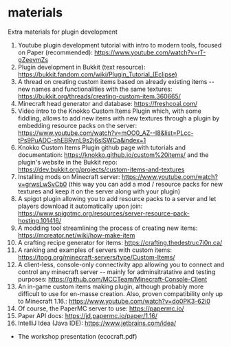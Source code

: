 # materials
Extra materials for plugin development

1. Youtube plugin development tutorial with intro to modern tools, focused on Paper (recommended): https://www.youtube.com/watch?v=rT-gZeevmZs
2. Plugin development in Bukkit (text resource): https://bukkit.fandom.com/wiki/Plugin_Tutorial_(Eclipse)
3. A thread on creating custom items based on already existing items -- new names and functionalities with the same textures: https://bukkit.org/threads/creating-custom-item.360665/
4. Minecraft head generator and database: https://freshcoal.com/
5. Video intro to the Knokko Custom Items Plugin which, with some fiddling, allows to add new items with new textures through a plugin by embedding resource packs on the server: https://www.youtube.com/watch?v=mOO0_AZ--I8&list=PLcc-tPs9PuADC-shEBRynL9s2j6slSWCa&index=1
6. Knokko Custom Items Plugin github page with tutorials and documentation: https://knokko.github.io/custom%20items/ and the plugin's website in the Bukkit repo: https://dev.bukkit.org/projects/custom-items-and-textures
7. Installing mods on Minecraft server: https://www.youtube.com/watch?v=grwsLwSvCb0 (this way you can add a mod / resource packs for new textures and keep it on the server along with your plugin)
8. A spigot plugin allowing you to add resource packs to a server and let players download it automatically upon join: https://www.spigotmc.org/resources/server-resource-pack-hosting.101416/
9. A modding tool streamlining the process of creating new items: https://mcreator.net/wiki/how-make-item
10. A crafting recipe generator for items: https://crafting.thedestruc7i0n.ca/
11. A ranking and examples of servers with custom items: https://topg.org/minecraft-servers/type/Custom-Items/
12. A client-less, console-only connectivity app allowing you to connect and control any minecraft server -- mainly for adminsitratative and testing purposes: https://github.com/MCCTeam/Minecraft-Console-Client
13. An in-game custom items making plugin, although probably more difficult to use for en-masse creation. Also, proven compatibility only up to Minecraft 1.16.: https://www.youtube.com/watch?v=do0PK3-62i0
14. Of course, the PaperMC server to use: https://papermc.io/
15. Paper API docs: https://jd.papermc.io/paper/1.16/
16. IntelliJ Idea (Java IDE): https://www.jetbrains.com/idea/

+ The workshop presentation (ecocraft.pdf)
